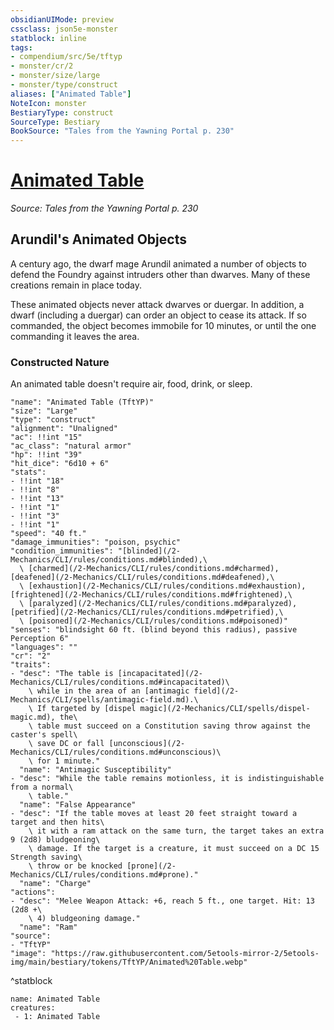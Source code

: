 ```yaml
---
obsidianUIMode: preview
cssclass: json5e-monster
statblock: inline
tags:
- compendium/src/5e/tftyp
- monster/cr/2
- monster/size/large
- monster/type/construct
aliases: ["Animated Table"]
NoteIcon: monster
BestiaryType: construct
SourceType: Bestiary
BookSource: "Tales from the Yawning Portal p. 230"
---
```

# [Animated Table](2-Mechanics/CLI/bestiary/construct/animated-table-tftyp.md)
*Source: Tales from the Yawning Portal p. 230*  

## Arundil's Animated Objects

A century ago, the dwarf mage Arundil animated a number of objects to defend the Foundry against intruders other than dwarves. Many of these creations remain in place today.

These animated objects never attack dwarves or duergar. In addition, a dwarf (including a duergar) can order an object to cease its attack. If so commanded, the object becomes immobile for 10 minutes, or until the one commanding it leaves the area.

### Constructed Nature

An animated table doesn't require air, food, drink, or sleep.

```statblock
"name": "Animated Table (TftYP)"
"size": "Large"
"type": "construct"
"alignment": "Unaligned"
"ac": !!int "15"
"ac_class": "natural armor"
"hp": !!int "39"
"hit_dice": "6d10 + 6"
"stats":
- !!int "18"
- !!int "8"
- !!int "13"
- !!int "1"
- !!int "3"
- !!int "1"
"speed": "40 ft."
"damage_immunities": "poison, psychic"
"condition_immunities": "[blinded](/2-Mechanics/CLI/rules/conditions.md#blinded),\
  \ [charmed](/2-Mechanics/CLI/rules/conditions.md#charmed), [deafened](/2-Mechanics/CLI/rules/conditions.md#deafened),\
  \ [exhaustion](/2-Mechanics/CLI/rules/conditions.md#exhaustion), [frightened](/2-Mechanics/CLI/rules/conditions.md#frightened),\
  \ [paralyzed](/2-Mechanics/CLI/rules/conditions.md#paralyzed), [petrified](/2-Mechanics/CLI/rules/conditions.md#petrified),\
  \ [poisoned](/2-Mechanics/CLI/rules/conditions.md#poisoned)"
"senses": "blindsight 60 ft. (blind beyond this radius), passive Perception 6"
"languages": ""
"cr": "2"
"traits":
- "desc": "The table is [incapacitated](/2-Mechanics/CLI/rules/conditions.md#incapacitated)\
    \ while in the area of an [antimagic field](/2-Mechanics/CLI/spells/antimagic-field.md).\
    \ If targeted by [dispel magic](/2-Mechanics/CLI/spells/dispel-magic.md), the\
    \ table must succeed on a Constitution saving throw against the caster's spell\
    \ save DC or fall [unconscious](/2-Mechanics/CLI/rules/conditions.md#unconscious)\
    \ for 1 minute."
  "name": "Antimagic Susceptibility"
- "desc": "While the table remains motionless, it is indistinguishable from a normal\
    \ table."
  "name": "False Appearance"
- "desc": "If the table moves at least 20 feet straight toward a target and then hits\
    \ it with a ram attack on the same turn, the target takes an extra 9 (2d8) bludgeoning\
    \ damage. If the target is a creature, it must succeed on a DC 15 Strength saving\
    \ throw or be knocked [prone](/2-Mechanics/CLI/rules/conditions.md#prone)."
  "name": "Charge"
"actions":
- "desc": "Melee Weapon Attack: +6, reach 5 ft., one target. Hit: 13 (2d8 +\
    \ 4) bludgeoning damage."
  "name": "Ram"
"source":
- "TftYP"
"image": "https://raw.githubusercontent.com/5etools-mirror-2/5etools-img/main/bestiary/tokens/TftYP/Animated%20Table.webp"
```
^statblock

```encounter-table
name: Animated Table
creatures:
 - 1: Animated Table
```
